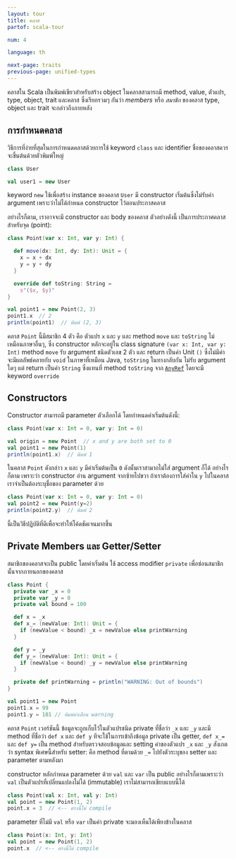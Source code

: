 ```yaml
---
layout: tour
title: คลาส
partof: scala-tour

num: 4

language: th

next-page: traits
previous-page: unified-types
---
```


คลาสใน Scala เป็นพิมพ์เขียวสำหรับสร้าง object ในคลาสสามารถมี method, value, ตัวแปร, type, object, 
trait และคลาส ซึ่งเรียกรวมๆ กันว่า _members_ หรือ _สมาชิก_ ของคลาส type, object และ trait จะกล่าวถึงภายหลัง

## การกำหนดคลาส
วิธีการที่ง่ายที่สุดในการกำหนดคลาสด้วยการใช้ keyword `class` และ
identifier ชื่อของคลาสควรจะขึ้นต้นด้วยตัวพิมพ์ใหญ่
```scala mdoc
class User

val user1 = new User
```
keyword `new` ใช้เพื่อสร้าง instance ของคลาส `User` มี constructor เริ่มต้นซึ่งไม่รับค่า argument เพราะว่าไม่ได้กำหนด constructor ไว้ตอนประกาสคลาส 

อย่างไรก็ตาม, เราอาจจะมี constructor และ body ของคลาส
ตัวอย่างดังนี้ เป็นการประกาศคลาสสำหรับจุด (point):

```scala mdoc
class Point(var x: Int, var y: Int) {

  def move(dx: Int, dy: Int): Unit = {
    x = x + dx
    y = y + dy
  }

  override def toString: String =
    s"($x, $y)"
}

val point1 = new Point(2, 3)
point1.x  // 2
println(point1)  // พิมพ์ (2, 3)
```

คลาส `Point` นี้มีสมาชิก 4 ตัว คือ ตัวแปร `x` และ `y` และ method `move` และ `toString`
ไม่เหมือนภาษาอื่นๆ, ซึ่ง constructor หลักจะอยู่ใน class signature `(var x: Int, var y: Int)` 
method `move` รับ argument ชนิดตัวเลข 2 ตัว และ return เป็นค่า Unit `()` ซึ่งไม่มีค่า
จะมีผลลัพธ์คลายกับ `void` ในภาษาที่เหมือน Java, `toString` ในทางกลับกัน ไม่รับ argument ใดๆ แต่ return เป็นค่า `String` ซึ่งแทนที่ method `toString` จาก [`AnyRef`](unified-types.html) โดยจะมี keyword `override`

## Constructors

​Constructor สามารถมี parameter ตัวเลือกได้ โดยกำหนดค่าเริ่มต้นดังนี้:

```scala mdoc:nest
class Point(var x: Int = 0, var y: Int = 0)

val origin = new Point  // x and y are both set to 0
val point1 = new Point(1)
println(point1.x)  // พิมพ์ 1

```

ในคลาส `Point` ดังกล่าว `x` และ `y` มีค่าเริ่มต้นเป็น `0` ดังนั้นเราสามาถไม่ใส่ argument ก็ได้
อย่างไรก็ตาม เพราะว่า constructor อ่าน argument จากซ้ายไปขวา ถ้าเราต้องการใส่ค่าใน `y` ไปในคลาส
เราจำเป็นต้องระบุชื่อของ parameter ด้วย
```scala mdoc:nest
class Point(var x: Int = 0, var y: Int = 0)
val point2 = new Point(y=2)
println(point2.y)  // พิมพ์ 2
```

นี้เป็นวิธีปฏิบัติที่ดีเพื่อจะทำให้โค้ดชัดเจนมากขึ้น

## Private Members และ Getter/Setter
สมาชิกของคลาสจะเป็น public โดยค่าเริ่มต้น ใช้ access modifier `private` 
เพื่อซ่อนสมาชิกนั้นจากภายนอกของคลาส
```scala mdoc:reset
class Point {
  private var _x = 0
  private var _y = 0
  private val bound = 100

  def x = _x
  def x_= (newValue: Int): Unit = {
    if (newValue < bound) _x = newValue else printWarning
  }

  def y = _y
  def y_= (newValue: Int): Unit = {
    if (newValue < bound) _y = newValue else printWarning
  }

  private def printWarning = println("WARNING: Out of bounds")
}

val point1 = new Point
point1.x = 99
point1.y = 101 // พิมพ์คำเตือน warning
```
คลาส `Point` เวอร์ชันนี้ ข้อมูลจะถูกเก็บไว้ในตัวแปรชนิด private ที่ชื่อว่า `_x` และ `_y` และมี method ที่ชื่อว่า `def x` และ `def y` ทีจะใช้ในการเข้าถึงข้อมูล private เป็น getter, `def x_=` และ `def y=` 
เป็น method สำหรับตรวจสอบข้อมูลและ setting ค่าของตัวแปร `_x` และ `_y` 
สังเกตว่า syntax พิเศษนี้สำหรับ setter: คือ method ที่ตามด้วย `_=` ไปยังตัวระบุของ setter และ parameter ตามหลังมา

constructor หลักกำหนด parameter ด้วย `val` และ `var` เป็น public อย่างไรก็ตามเพราะว่า `val` เป็นตัวแปรที่เปลี่ยนแปลงไม่ได้ (immutable) เราไม่สามารถเขียบแบบนี้ได้
```scala mdoc:fail
class Point(val x: Int, val y: Int)
val point = new Point(1, 2)
point.x = 3  // <-- ตรงนี้ไม่ compile
```

parameter ที่ไม่มี `val` หรือ `var` เป็นค่า private จะมองเห็นได้เพียงข้างในคลาส
```scala mdoc:fail
class Point(x: Int, y: Int)
val point = new Point(1, 2)
point.x  // <-- ตรงนี้ไม่ compile
```
